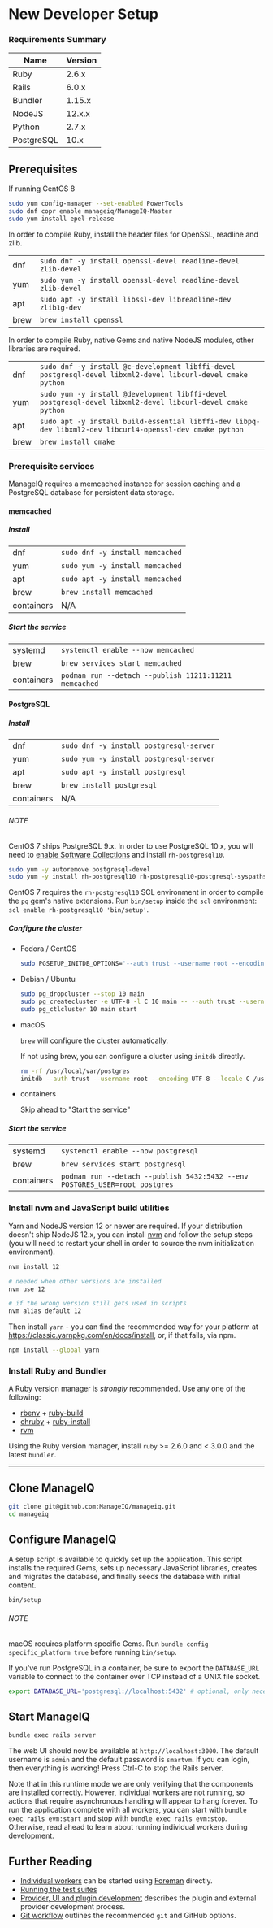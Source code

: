 # New Developer Setup

### Requirements Summary

| **Name**   | **Version** |
| ---------- | ----------- |
| Ruby       | 2.6.x       |
| Rails      | 6.0.x       |
| Bundler    | 1.15.x      |
| NodeJS     | 12.x.x      |
| Python     | 2.7.x       |
| PostgreSQL | 10.x        |

## Prerequisites

If running CentOS 8

```bash
sudo yum config-manager --set-enabled PowerTools
sudo dnf copr enable manageiq/ManageIQ-Master
sudo yum install epel-release
```

In order to compile Ruby, install the header files for OpenSSL, readline and zlib.

|      |     |
| ---- | --- |
| dnf  | `sudo dnf -y install openssl-devel readline-devel zlib-devel` |
| yum  | `sudo yum -y install openssl-devel readline-devel zlib-devel` |
| apt  | `sudo apt -y install libssl-dev libreadline-dev zlib1g-dev` |
| brew | `brew install openssl` |


In order to compile Ruby, native Gems and native NodeJS modules, other libraries are required.

|      |     |
| ---- | --- |
| dnf  | `sudo dnf -y install @c-development libffi-devel postgresql-devel libxml2-devel libcurl-devel cmake python` |
| yum  | `sudo yum -y install @development libffi-devel postgresql-devel libxml2-devel libcurl-devel cmake python` |
| apt  | `sudo apt -y install build-essential libffi-dev libpq-dev libxml2-dev libcurl4-openssl-dev cmake python` |
| brew | `brew install cmake` |

### Prerequisite services

ManageIQ requires a memcached instance for session caching and a PostgreSQL database for persistent data storage.

#### memcached

##### Install

|            |     |
| ---------- | --- |
| dnf        | `sudo dnf -y install memcached` |
| yum        | `sudo yum -y install memcached` |
| apt        | `sudo apt -y install memcached` |
| brew       | `brew install memcached` |
| containers | N/A |

##### Start the service

|            |     |
| ---------- | --- |
| systemd    | `systemctl enable --now memcached` |
| brew       | `brew services start memcached` |
| containers | `podman run --detach --publish 11211:11211 memcached` |

#### PostgreSQL

##### Install

|            |     |
| ---------- | --- |
| dnf        | `sudo dnf -y install postgresql-server` |
| yum        | `sudo yum -y install postgresql-server` |
| apt        | `sudo apt -y install postgresql` |
| brew       | `brew install postgresql` |
| containers | N/A |

###### NOTE

CentOS 7 ships PostgreSQL 9.x. In order to use PostgreSQL 10.x, you will need to [enable Software Collections](https://www.softwarecollections.org/en/docs/) and install `rh-postgresql10`.

```bash
sudo yum -y autoremove postgresql-devel
sudo yum -y install rh-postgresql10 rh-postgresql10-postgresql-syspaths rh-postgresql10-postgresql-devel rh-postgresql10-postgresql-server-syspaths
```

CentOS 7 requires the `rh-postgresql10` SCL environment in order to compile the `pq` gem's native extensions. Run `bin/setup` inside the `scl` environment: `scl enable rh-postgresql10 'bin/setup'`.

##### Configure the cluster

* Fedora / CentOS

  ```bash
  sudo PGSETUP_INITDB_OPTIONS='--auth trust --username root --encoding UTF-8 --locale C' postgresql-setup --initdb
  ```

* Debian / Ubuntu

  ```bash
  sudo pg_dropcluster --stop 10 main
  sudo pg_createcluster -e UTF-8 -l C 10 main -- --auth trust --username root
  sudo pg_ctlcluster 10 main start
  ```

* macOS

  `brew` will configure the cluster automatically.

  If not using brew, you can configure a cluster using `initdb` directly.

  ```bash
  rm -rf /usr/local/var/postgres
  initdb --auth trust --username root --encoding UTF-8 --locale C /usr/local/var/postgres
  ```

* containers

  Skip ahead to "Start the service"

##### Start the service

|            |     |
| ---------- | --- |
| systemd    | `systemctl enable --now postgresql` |
| brew       | `brew services start postgresql` |
| containers | `podman run --detach --publish 5432:5432 --env POSTGRES_USER=root postgres` |

### Install nvm and JavaScript build utilities

Yarn and NodeJS version 12 or newer are required. If your distribution doesn't ship NodeJS 12.x, you can install [nvm](https://github.com/nvm-sh/nvm) and follow the setup steps (you will need to restart your shell in order to source the nvm initialization environment).

```bash
nvm install 12

# needed when other versions are installed
nvm use 12

# if the wrong version still gets used in scripts
nvm alias default 12
```

Then install `yarn` - you can find the recommended way for your platform at https://classic.yarnpkg.com/en/docs/install, or, if that fails, via npm.

```bash
npm install --global yarn
```

### Install Ruby and Bundler

A Ruby version manager is *strongly* recommended. Use any one of the following:

* [rbenv](https://github.com/rbenv/rbenv) + [ruby-build](https://github.com/rbenv/ruby-build#readme)
* [chruby](https://github.com/postmodern/chruby) + [ruby-install](https://github.com/postmodern/ruby-install)
* [rvm](http://rvm.io/)

Using the Ruby version manager, install `ruby` >= 2.6.0 and < 3.0.0 and the latest `bundler`.

---

## Clone ManageIQ

```bash
git clone git@github.com:ManageIQ/manageiq.git
cd manageiq
```

## Configure ManageIQ

A setup script is available to quickly set up the application. This script installs the required Gems, sets up necessary JavaScript libraries, creates and migrates the database, and finally seeds the database with initial content.


```bash
bin/setup
```

###### NOTE

macOS requires platform specific Gems. Run `bundle config specific_platform true` before running `bin/setup`.

If you've run PostgreSQL in a container, be sure to export the `DATABASE_URL` variable to connect to the container over TCP instead of a UNIX file socket.

```bash
export DATABASE_URL='postgresql://localhost:5432' # optional, only necessary if PostgreSQL is running in a container
```

## Start ManageIQ

```bash
bundle exec rails server
```

The web UI should now be available at `http://localhost:3000`. The default username is `admin` and the default password is `smartvm`.  If you can login, then everything is working!  Press Ctrl-C to stop the Rails server.

Note that in this runtime mode we are only verifying that the components are installed correctly.  However, individual workers are not running, so actions that require asynchronous handling will appear to hang forever.  To run the application complete with all workers, you can start with `bundle exec rails evm:start` and stop with `bundle exec rails evm:stop`.  Otherwise, read ahead to learn about running individual workers during development.

## Further Reading

* [Individual workers](developer_setup/foreman.md) can be started using [Foreman](https://ddollar.github.io/foreman) directly.
* [Running the test suites](developer_setup/running_test_suites.md)
* [Provider, UI and plugin development](developer_setup/plugins.md) describes the plugin and external provider development process.
* [Git workflow](developer_setup/git_workflow.md) outlines the recommended `git` and GitHub options.
